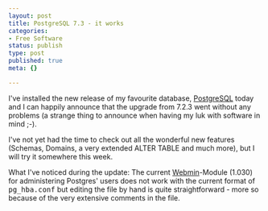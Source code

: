 ```yaml
---
layout: post
title: PostgreSQL 7.3 - it works
categories:
- Free Software
status: publish
type: post
published: true
meta: {}

---
```

I've installed the new release of my favourite database, <a href="http://www.postgresql.org">PostgreSQL</a> today and I can happily announce that the upgrade from 7.2.3 went without any problems (a strange thing to announce when having my luk with software in mind ;-).

I've not yet had the time to check out all the wonderful new features (Schemas, Domains, a very extended ALTER TABLE and much more), but I will try it somewhere this week.

What I've noticed during the update: The current <a href="http://www.webmin.com/">Webmin</a>-Module (1.030) for administering Postgres' users does not work with the current format of <tt>pg_hba.conf</tt> but editing the file by hand is quite straightforward - more so because of the very extensive comments in the file.
